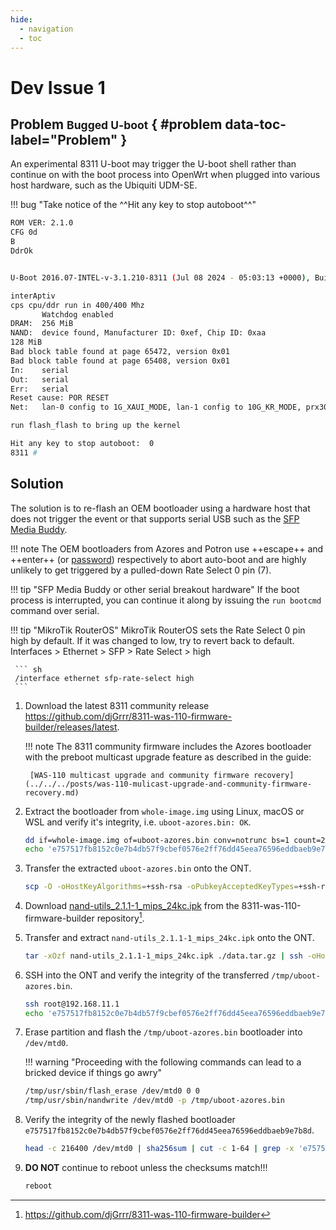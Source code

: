 ```yaml
---
hide:
  - navigation
  - toc
---
```


# Dev Issue 1

## Problem <small>Bugged U-boot</small> { #problem data-toc-label="Problem" }

An experimental 8311 U-boot may trigger the U-boot shell rather than continue on with the boot process into
OpenWrt when plugged into various host hardware, such as the Ubiquiti UDM-SE.

!!! bug "Take notice of the ^^Hit any key to stop autoboot^^"

``` sh
ROM VER: 2.1.0
CFG 0d
B
DdrOk


U-Boot 2016.07-INTEL-v-3.1.210-8311 (Jul 08 2024 - 05:03:13 +0000), Build: prx126-sfp-qspi-nand-8311

interAptiv
cps cpu/ddr run in 400/400 Mhz
       Watchdog enabled
DRAM:  256 MiB
NAND:  device found, Manufacturer ID: 0xef, Chip ID: 0xaa
128 MiB
Bad block table found at page 65472, version 0x01
Bad block table found at page 65408, version 0x01
In:    serial
Out:   serial
Err:   serial
Reset cause: POR RESET
Net:   lan-0 config to 1G_XAUI_MODE, lan-1 config to 10G_KR_MODE, prx300-eth

run flash_flash to bring up the kernel

Hit any key to stop autoboot:  0
8311 #
```

## Solution

The solution is to re-flash an OEM bootloader using a hardware host that does not trigger the event or that supports
serial USB such as the [SFP Media Buddy].

 [SFP Media Buddy]: https://whinis.com/sfp-buddy/

!!! note
    The OEM bootloaders from Azores and Potron use ++escape++ and ++enter++ (or [password]) respectively to abort
    auto-boot and are highly unlikely to get triggered by a pulled-down Rate Select 0 pin (7).

 [password]: x-onu-sfpp.md#bootloader

!!! tip "SFP Media Buddy or other serial breakout hardware"
    If the boot process is interrupted, you can continue it along by issuing the `run bootcmd` command over serial.

!!! tip "MikroTik RouterOS"
    MikroTik RouterOS sets the Rate Select 0 pin high by default. If it was changed to low, try to revert back to default.
    Interfaces > Ethernet > SFP > Rate Select > high

     ``` sh
     /interface ethernet sfp-rate-select high
     ```

1. Download the latest 8311 community release <https://github.com/djGrrr/8311-was-110-firmware-builder/releases/latest>.

    !!! note
        The 8311 community firmware includes the Azores bootloader with the preboot multicast upgrade feature as
        described in the guide:

        [WAS-110 multicast upgrade and community firmware recovery](../../../posts/was-110-mulicast-upgrade-and-community-firmware-recovery.md)

2. Extract the bootloader from `whole-image.img` using Linux, macOS or WSL and verify it's integrity, i.e. `uboot-azores.bin: OK`.

    ``` sh
    dd if=whole-image.img of=uboot-azores.bin conv=notrunc bs=1 count=216400
    echo 'e757517fb8152c0e7b4db57f9cbef0576e2ff76dd45eea76596eddbaeb9e7b8d uboot-azores.bin' | sha256sum -c
    ```

3. Transfer the extracted `uboot-azores.bin` onto the ONT.

    ``` sh
    scp -O -oHostKeyAlgorithms=+ssh-rsa -oPubkeyAcceptedKeyTypes=+ssh-rsa uboot-azores.bin root@192.168.11.1:/tmp/
    ```

4. Download [nand-utils_2.1.1-1_mips_24kc.ipk](https://github.com/djGrrr/8311-was-110-firmware-builder/blob/master/packages/common/nand-utils_2.1.1-1_mips_24kc.ipk)
   from the 8311-was-110-firmware-builder repository[^1].

5. Transfer and extract `nand-utils_2.1.1-1_mips_24kc.ipk` onto the ONT.

    ``` sh
    tar -xOzf nand-utils_2.1.1-1_mips_24kc.ipk ./data.tar.gz | ssh -oHostKeyAlgorithms=+ssh-rsa -oPubkeyAcceptedKeyTypes=+ssh-rsa root@192.168.11.1 'tar -xzf - -C /tmp/'
    ```

6. SSH into the ONT and verify the integrity of the transferred `/tmp/uboot-azores.bin`.

    ``` sh
    ssh root@192.168.11.1
    echo 'e757517fb8152c0e7b4db57f9cbef0576e2ff76dd45eea76596eddbaeb9e7b8d  /tmp/uboot-azores.bin' | sha256sum -c
    ```

7. Erase partition and flash the `/tmp/uboot-azores.bin` bootloader into `/dev/mtd0`.

    !!! warning "Proceeding with the following commands can lead to a bricked device if things go awry"

    ``` sh
    /tmp/usr/sbin/flash_erase /dev/mtd0 0 0
    /tmp/usr/sbin/nandwrite /dev/mtd0 -p /tmp/uboot-azores.bin
    ```

8. Verify the integrity of the newly flashed bootloader `e757517fb8152c0e7b4db57f9cbef0576e2ff76dd45eea76596eddbaeb9e7b8d`.

    ``` sh
    head -c 216400 /dev/mtd0 | sha256sum | cut -c 1-64 | grep -x 'e757517fb8152c0e7b4db57f9cbef0576e2ff76dd45eea76596eddbaeb9e7b8d' || echo 'failure' && echo 'verified'
    ```

9. __DO NOT__ continue to reboot unless the checksums match!!!

    ``` sh
    reboot
    ```

[^1]: <https://github.com/djGrrr/8311-was-110-firmware-builder>
